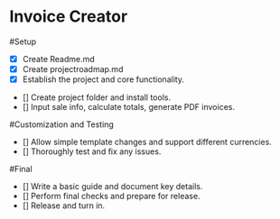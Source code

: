 # Invoice Creator
#Setup
- [X] Create Readme.md
- [X] Create projectroadmap.md
- [X] Establish the project and core functionality.
- [] Create project folder and install tools.
- [] Input sale info, calculate totals, generate PDF invoices.

#Customization and Testing
- [] Allow simple template changes and support different currencies.
- [] Thoroughly test and fix any issues.

#Final
- [] Write a basic guide and document key details.
- [] Perform final checks and prepare for release.
- [] Release and turn in.
